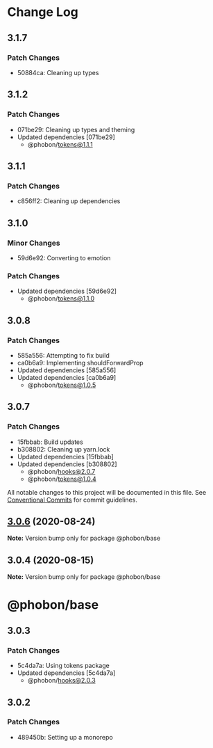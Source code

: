 # Change Log

## 3.1.7

### Patch Changes

- 50884ca: Cleaning up types

## 3.1.2

### Patch Changes

- 071be29: Cleaning up types and theming
- Updated dependencies [071be29]
  - @phobon/tokens@1.1.1

## 3.1.1

### Patch Changes

- c856ff2: Cleaning up dependencies

## 3.1.0

### Minor Changes

- 59d6e92: Converting to emotion

### Patch Changes

- Updated dependencies [59d6e92]
  - @phobon/tokens@1.1.0

## 3.0.8

### Patch Changes

- 585a556: Attempting to fix build
- ca0b6a9: Implementing shouldForwardProp
- Updated dependencies [585a556]
- Updated dependencies [ca0b6a9]
  - @phobon/tokens@1.0.5

## 3.0.7

### Patch Changes

- 15fbbab: Build updates
- b308802: Cleaning up yarn.lock
- Updated dependencies [15fbbab]
- Updated dependencies [b308802]
  - @phobon/hooks@2.0.7
  - @phobon/tokens@1.0.4

All notable changes to this project will be documented in this file.
See [Conventional Commits](https://conventionalcommits.org) for commit guidelines.

## [3.0.6](https://github.com/phobon/base/compare/@phobon/base@3.0.4...@phobon/base@3.0.6) (2020-08-24)

**Note:** Version bump only for package @phobon/base

## 3.0.4 (2020-08-15)

**Note:** Version bump only for package @phobon/base

# @phobon/base

## 3.0.3

### Patch Changes

- 5c4da7a: Using tokens package
- Updated dependencies [5c4da7a]
  - @phobon/hooks@2.0.3

## 3.0.2

### Patch Changes

- 489450b: Setting up a monorepo
